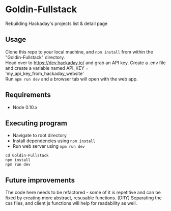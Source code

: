 # Goldin-Fullstack
Rebuilding Hackaday's projects list &amp; detail page

## Usage
Clone this repo to your local machine, and `npm install` from within the "Goldin-Fullstack" directory.  
Head over to https://dev.hackaday.io/ and grab an API key. Create a .env file and create a variable named API_KEY = 'my_api_key_from_hackaday_website'  
Run `npm run dev` and a browser tab will open with the web app.

## Requirements

* Node 0.10.x

## Executing program

* Navigate to root directory
* Install dependencies using `npm install`
* Run web server using `npm run dev`
```
cd Goldin-Fullstack
npm install
npm run dev
```


## Future improvements
The code here needs to be refactored - some of it is repetitive and can be fixed by creating more abstract, resusable functions. (DRY) Separating the css files, and client js functions will help for readability as well.
